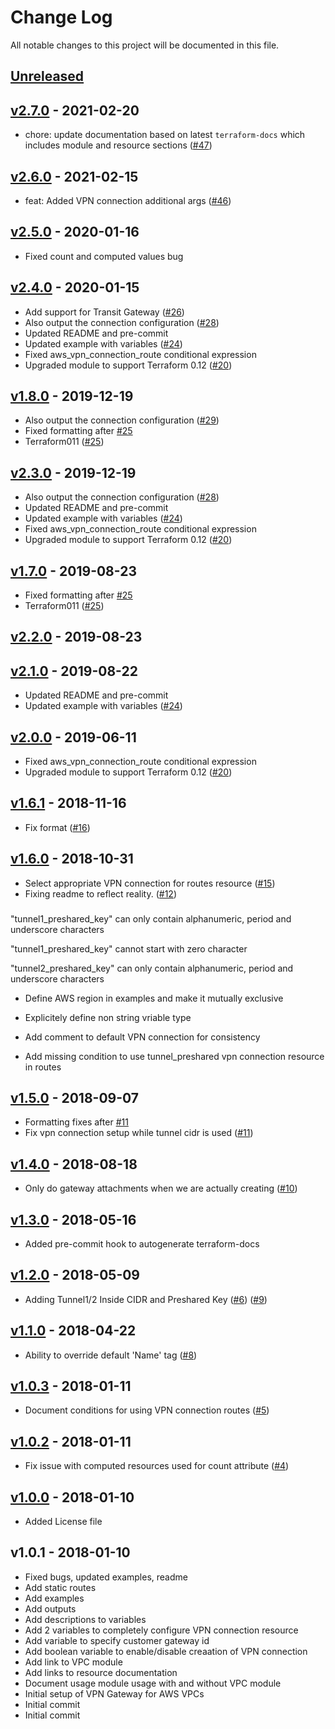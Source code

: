 # Change Log

All notable changes to this project will be documented in this file.

<a name="unreleased"></a>
## [Unreleased]



<a name="v2.7.0"></a>
## [v2.7.0] - 2021-02-20

- chore: update documentation based on latest `terraform-docs` which includes module and resource sections ([#47](https://github.com/terraform-aws-modules/terraform-aws-vpn-gateway/issues/47))


<a name="v2.6.0"></a>
## [v2.6.0] - 2021-02-15

- feat: Added VPN connection additional args ([#46](https://github.com/terraform-aws-modules/terraform-aws-vpn-gateway/issues/46))


<a name="v2.5.0"></a>
## [v2.5.0] - 2020-01-16

- Fixed count and computed values bug


<a name="v2.4.0"></a>
## [v2.4.0] - 2020-01-15

- Add support for Transit Gateway ([#26](https://github.com/terraform-aws-modules/terraform-aws-vpn-gateway/issues/26))
- Also output the connection configuration ([#28](https://github.com/terraform-aws-modules/terraform-aws-vpn-gateway/issues/28))
- Updated README and pre-commit
- Updated example with variables ([#24](https://github.com/terraform-aws-modules/terraform-aws-vpn-gateway/issues/24))
- Fixed aws_vpn_connection_route conditional expression
- Upgraded module to support Terraform 0.12 ([#20](https://github.com/terraform-aws-modules/terraform-aws-vpn-gateway/issues/20))


<a name="v1.8.0"></a>
## [v1.8.0] - 2019-12-19

- Also output the connection configuration ([#29](https://github.com/terraform-aws-modules/terraform-aws-vpn-gateway/issues/29))
- Fixed formatting after [#25](https://github.com/terraform-aws-modules/terraform-aws-vpn-gateway/issues/25)
- Terraform011 ([#25](https://github.com/terraform-aws-modules/terraform-aws-vpn-gateway/issues/25))


<a name="v2.3.0"></a>
## [v2.3.0] - 2019-12-19

- Also output the connection configuration ([#28](https://github.com/terraform-aws-modules/terraform-aws-vpn-gateway/issues/28))
- Updated README and pre-commit
- Updated example with variables ([#24](https://github.com/terraform-aws-modules/terraform-aws-vpn-gateway/issues/24))
- Fixed aws_vpn_connection_route conditional expression
- Upgraded module to support Terraform 0.12 ([#20](https://github.com/terraform-aws-modules/terraform-aws-vpn-gateway/issues/20))


<a name="v1.7.0"></a>
## [v1.7.0] - 2019-08-23

- Fixed formatting after [#25](https://github.com/terraform-aws-modules/terraform-aws-vpn-gateway/issues/25)
- Terraform011 ([#25](https://github.com/terraform-aws-modules/terraform-aws-vpn-gateway/issues/25))


<a name="v2.2.0"></a>
## [v2.2.0] - 2019-08-23



<a name="v2.1.0"></a>
## [v2.1.0] - 2019-08-22

- Updated README and pre-commit
- Updated example with variables ([#24](https://github.com/terraform-aws-modules/terraform-aws-vpn-gateway/issues/24))


<a name="v2.0.0"></a>
## [v2.0.0] - 2019-06-11

- Fixed aws_vpn_connection_route conditional expression
- Upgraded module to support Terraform 0.12 ([#20](https://github.com/terraform-aws-modules/terraform-aws-vpn-gateway/issues/20))


<a name="v1.6.1"></a>
## [v1.6.1] - 2018-11-16

- Fix format ([#16](https://github.com/terraform-aws-modules/terraform-aws-vpn-gateway/issues/16))


<a name="v1.6.0"></a>
## [v1.6.0] - 2018-10-31

- Select appropriate VPN connection for routes resource ([#15](https://github.com/terraform-aws-modules/terraform-aws-vpn-gateway/issues/15))
- Fixing readme to reflect reality. ([#12](https://github.com/terraform-aws-modules/terraform-aws-vpn-gateway/issues/12))

### 

"tunnel1_preshared_key" can only contain alphanumeric, period and
underscore characters

"tunnel1_preshared_key" cannot start with zero character

"tunnel2_preshared_key" can only contain alphanumeric, period and
underscore characters

* Define AWS region in examples and make it mutually exclusive

* Explicitely define non string vriable type

* Add comment to default VPN connection for consistency

* Add missing condition to use tunnel_preshared vpn connection resource in routes


<a name="v1.5.0"></a>
## [v1.5.0] - 2018-09-07

- Formatting fixes after [#11](https://github.com/terraform-aws-modules/terraform-aws-vpn-gateway/issues/11)
- Fix vpn connection setup while tunnel cidr is used ([#11](https://github.com/terraform-aws-modules/terraform-aws-vpn-gateway/issues/11))


<a name="v1.4.0"></a>
## [v1.4.0] - 2018-08-18

- Only do gateway attachments when we are actually creating ([#10](https://github.com/terraform-aws-modules/terraform-aws-vpn-gateway/issues/10))


<a name="v1.3.0"></a>
## [v1.3.0] - 2018-05-16

- Added pre-commit hook to autogenerate terraform-docs


<a name="v1.2.0"></a>
## [v1.2.0] - 2018-05-09

- Adding Tunnel1/2 Inside CIDR and Preshared Key ([#6](https://github.com/terraform-aws-modules/terraform-aws-vpn-gateway/issues/6)) ([#9](https://github.com/terraform-aws-modules/terraform-aws-vpn-gateway/issues/9))


<a name="v1.1.0"></a>
## [v1.1.0] - 2018-04-22

- Ability to override default 'Name' tag ([#8](https://github.com/terraform-aws-modules/terraform-aws-vpn-gateway/issues/8))


<a name="v1.0.3"></a>
## [v1.0.3] - 2018-01-11

- Document conditions for using VPN connection routes ([#5](https://github.com/terraform-aws-modules/terraform-aws-vpn-gateway/issues/5))


<a name="v1.0.2"></a>
## [v1.0.2] - 2018-01-11

- Fix issue with computed resources used for count attribute ([#4](https://github.com/terraform-aws-modules/terraform-aws-vpn-gateway/issues/4))


<a name="v1.0.0"></a>
## [v1.0.0] - 2018-01-10

- Added License file


<a name="v1.0.1"></a>
## v1.0.1 - 2018-01-10

- Fixed bugs, updated examples, readme
- Add static routes
- Add examples
- Add outputs
- Add descriptions to variables
- Add 2 variables to completely configure VPN connection resource
- Add variable to specify customer gateway id
- Add boolean variable to enable/disable creaation of VPN connection
- Add link to VPC module
- Add links to resource documentation
- Document usage module usage with and without VPC module
- Initial setup of VPN Gateway for AWS VPCs
- Initial commit
- Initial commit


[Unreleased]: https://github.com/terraform-aws-modules/terraform-aws-vpn-gateway/compare/v2.7.0...HEAD
[v2.7.0]: https://github.com/terraform-aws-modules/terraform-aws-vpn-gateway/compare/v2.6.0...v2.7.0
[v2.6.0]: https://github.com/terraform-aws-modules/terraform-aws-vpn-gateway/compare/v2.5.0...v2.6.0
[v2.5.0]: https://github.com/terraform-aws-modules/terraform-aws-vpn-gateway/compare/v2.4.0...v2.5.0
[v2.4.0]: https://github.com/terraform-aws-modules/terraform-aws-vpn-gateway/compare/v1.8.0...v2.4.0
[v1.8.0]: https://github.com/terraform-aws-modules/terraform-aws-vpn-gateway/compare/v2.3.0...v1.8.0
[v2.3.0]: https://github.com/terraform-aws-modules/terraform-aws-vpn-gateway/compare/v1.7.0...v2.3.0
[v1.7.0]: https://github.com/terraform-aws-modules/terraform-aws-vpn-gateway/compare/v2.2.0...v1.7.0
[v2.2.0]: https://github.com/terraform-aws-modules/terraform-aws-vpn-gateway/compare/v2.1.0...v2.2.0
[v2.1.0]: https://github.com/terraform-aws-modules/terraform-aws-vpn-gateway/compare/v2.0.0...v2.1.0
[v2.0.0]: https://github.com/terraform-aws-modules/terraform-aws-vpn-gateway/compare/v1.6.1...v2.0.0
[v1.6.1]: https://github.com/terraform-aws-modules/terraform-aws-vpn-gateway/compare/v1.6.0...v1.6.1
[v1.6.0]: https://github.com/terraform-aws-modules/terraform-aws-vpn-gateway/compare/v1.5.0...v1.6.0
[v1.5.0]: https://github.com/terraform-aws-modules/terraform-aws-vpn-gateway/compare/v1.4.0...v1.5.0
[v1.4.0]: https://github.com/terraform-aws-modules/terraform-aws-vpn-gateway/compare/v1.3.0...v1.4.0
[v1.3.0]: https://github.com/terraform-aws-modules/terraform-aws-vpn-gateway/compare/v1.2.0...v1.3.0
[v1.2.0]: https://github.com/terraform-aws-modules/terraform-aws-vpn-gateway/compare/v1.1.0...v1.2.0
[v1.1.0]: https://github.com/terraform-aws-modules/terraform-aws-vpn-gateway/compare/v1.0.3...v1.1.0
[v1.0.3]: https://github.com/terraform-aws-modules/terraform-aws-vpn-gateway/compare/v1.0.2...v1.0.3
[v1.0.2]: https://github.com/terraform-aws-modules/terraform-aws-vpn-gateway/compare/v1.0.0...v1.0.2
[v1.0.0]: https://github.com/terraform-aws-modules/terraform-aws-vpn-gateway/compare/v1.0.1...v1.0.0
